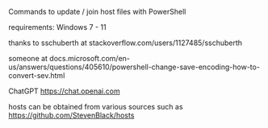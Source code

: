 Commands to update / join host files with PowerShell

requirements: Windows 7 - 11

thanks to 
sschuberth at stackoverflow.com/users/1127485/sschuberth

someone at docs.microsoft.com/en-us/answers/questions/405610/powershell-change-save-encoding-how-to-convert-sev.html

ChatGPT https://chat.openai.com

hosts can be obtained from various sources such as https://github.com/StevenBlack/hosts
